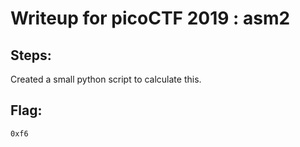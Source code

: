 # Writeup for picoCTF 2019 : asm2
## Steps:
Created a small python script to calculate this.
## Flag:
```0xf6```
